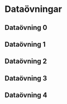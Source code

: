 # Dataövningar

## Dataövning 0

## Dataövning 1

## Dataövning 2

## Dataövning 3

## Dataövning 4
